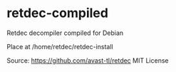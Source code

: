 # retdec-compiled
Retdec decompiler compiled for Debian

Place at /home/retdec/retdec-install

Source: https://github.com/avast-tl/retdec
MIT License